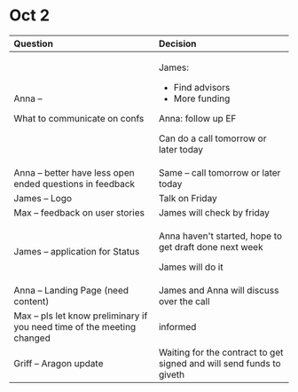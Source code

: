 # Oct 2

<table>
  <thead>
    <tr>
      <th style="text-align:left">Question</th>
      <th style="text-align:left">Decision</th>
    </tr>
  </thead>
  <tbody>
    <tr>
      <td style="text-align:left">
        <p>Anna &#x2013;</p>
        <p>What to communicate on confs</p>
      </td>
      <td style="text-align:left">
        <p>James:</p>
        <ul>
          <li>Find advisors</li>
          <li>More funding</li>
        </ul>
        <p>Anna: follow up EF</p>
        <p>Can do a call tomorrow or later today</p>
      </td>
    </tr>
    <tr>
      <td style="text-align:left">Anna &#x2013;&#xA0;better have less open ended questions in feedback</td>
      <td
      style="text-align:left">Same &#x2013; call tomorrow or later today</td>
    </tr>
    <tr>
      <td style="text-align:left">James &#x2013; Logo</td>
      <td style="text-align:left">Talk on Friday</td>
    </tr>
    <tr>
      <td style="text-align:left">Max &#x2013;&#xA0;feedback on user stories</td>
      <td style="text-align:left">James will check by friday</td>
    </tr>
    <tr>
      <td style="text-align:left">James &#x2013;&#xA0;application for Status</td>
      <td style="text-align:left">
        <p>Anna haven&apos;t started, hope to get draft done next week</p>
        <p>James will do it</p>
      </td>
    </tr>
    <tr>
      <td style="text-align:left">Anna &#x2013; Landing Page (need content)</td>
      <td style="text-align:left">James and Anna will discuss over the call</td>
    </tr>
    <tr>
      <td style="text-align:left">Max &#x2013;&#xA0;pls let know preliminary if you need time of the meeting
        changed</td>
      <td style="text-align:left">informed</td>
    </tr>
    <tr>
      <td style="text-align:left">Griff &#x2013; Aragon update</td>
      <td style="text-align:left">Waiting for the contract to get signed and will send funds to giveth</td>
    </tr>
  </tbody>
</table>